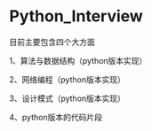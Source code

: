 # Python_Interview

目前主要包含四个大方面

1、算法与数据结构（python版本实现）

2、网络编程（python版本实现）

3、设计模式（python版本实现）


4、python版本的代码片段
